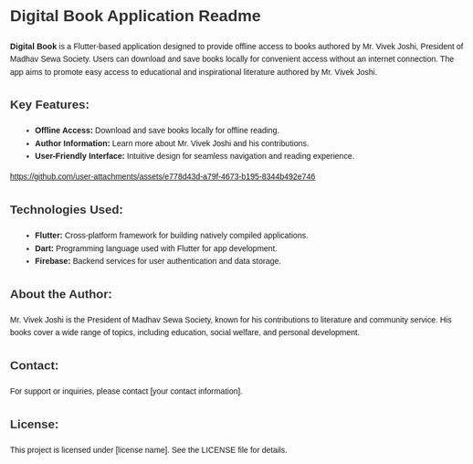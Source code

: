 <!DOCTYPE html>
<html lang="en">
<head>
  <meta charset="UTF-8">
  <meta name="viewport" content="width=device-width, initial-scale=1.0">
  <title>Digital Book Application Readme</title>
  <style>
    body {
      font-family: Arial, sans-serif;
      line-height: 1.6;
      max-width: 800px;
      margin: 0 auto;
      padding: 20px;
    }
    h1, h2, h3 {
      color: #333;
    }
    p {
      margin-bottom: 1.2em;
    }
    ul {
      list-style-type: disc;
      margin-left: 20px;
    }
  </style>
</head>
<body>
  <h1>Digital Book Application Readme</h1>

  <p><strong>Digital Book</strong> is a Flutter-based application designed to provide offline access to books authored by Mr. Vivek Joshi, President of Madhav Sewa Society. Users can download and save books locally for convenient access without an internet connection. The app aims to promote easy access to educational and inspirational literature authored by Mr. Vivek Joshi.</p>

  <h2>Key Features:</h2>
  <ul>
    <li><strong>Offline Access:</strong> Download and save books locally for offline reading.</li>
    <li><strong>Author Information:</strong> Learn more about Mr. Vivek Joshi and his contributions.</li>
    <li><strong>User-Friendly Interface:</strong> Intuitive design for seamless navigation and reading experience.</li>
  </ul>



  
https://github.com/user-attachments/assets/e778d43d-a79f-4673-b195-8344b492e746





  <h2>Technologies Used:</h2>
  <ul>
    <li><strong>Flutter:</strong> Cross-platform framework for building natively compiled applications.</li>
    <li><strong>Dart:</strong> Programming language used with Flutter for app development.</li>
    <li><strong>Firebase:</strong> Backend services for user authentication and data storage.</li>
  </ul>
  
  <h2>About the Author:</h2>
  <p>Mr. Vivek Joshi is the President of Madhav Sewa Society, known for his contributions to literature and community service. His books cover a wide range of topics, including education, social welfare, and personal development.</p>

  <h2>Contact:</h2>
  <p>For support or inquiries, please contact [your contact information].</p>

  <h2>License:</h2>
  <p>This project is licensed under [license name]. See the LICENSE file for details.</p>
</body>
</html>
